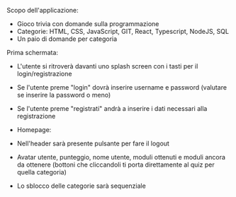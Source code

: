 Scopo dell'applicazione:
- Gioco trivia con domande sulla programmazione
- Categorie: HTML, CSS, JavaScript, GIT, React, Typescript, NodeJS, SQL
- Un paio di domande per categoria

Prima schermata:
- L'utente si ritroverà davanti uno splash screen con i tasti per il login/registrazione
- Se l'utente preme "login" dovrà inserire username e password (valutare se inserire la password o meno)
- Se l'utente preme "registrati" andrà a inserire i dati necessari alla registrazione

- Homepage:
- Nell'header sarà presente pulsante per fare il logout
- Avatar utente, punteggio, nome utente, moduli ottenuti e moduli ancora da ottenere (bottoni che cliccandoli ti porta direttamente al quiz per quella categoria)
- Lo sblocco delle categorie sarà sequenziale
